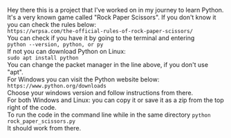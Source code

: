 Hey there this is a project that I've worked on in my journey to learn Python. It's a very known game called "Rock Paper Scissors". If you don't know it you can check the rules below:<br>
```https://wrpsa.com/the-official-rules-of-rock-paper-scissors/```<br>
You can check if you have it by going to the terminal and entering<br>
```python --version, python, or py```<br>
If not you can download Python on Linux:<br>
```sudo apt install python```<br>
You can change the packet manager in the line above, if you don't use "apt". <br>
For Windows you can visit the Python website below:<br>
```https://www.python.org/downloads```<br>
Choose your windows version and follow instructions from there.<br>
For both Windows and Linux: you can copy it or save it as a zip from the top right of the code.<br>
To run the code in the command line while in the same directory ```python rock_paper_scissors.py``` <br>
It should work from there.<br>
